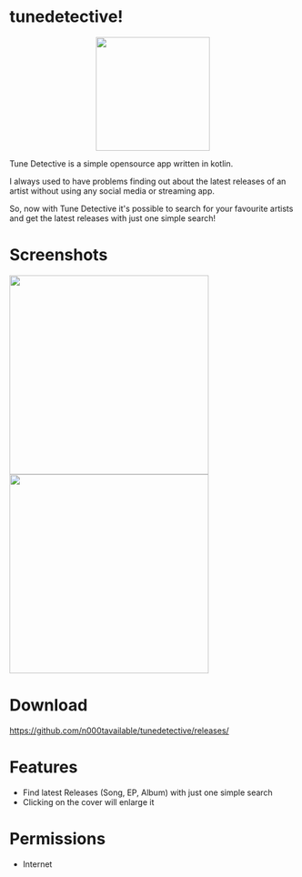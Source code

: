 # tunedetective!
<p align="center">
<img src="https://github.com/n000tavailable/tunedetective/assets/135447708/7a7e6249-d450-4ba5-837c-2e4a55d7edd9" width="200">
</p>

Tune Detective is a simple opensource app written in kotlin.

I always used to have problems finding out about the latest releases of an artist
without using any social media or streaming app.

So, now with Tune Detective it's possible to search for your
favourite artists and get the latest releases with just one
simple search!


# Screenshots
<img src="https://github.com/n000tavailable/tunedetective/assets/135447708/eae4ed10-2a70-4fe9-8591-d2df293edd83" width="350">
<img src="https://github.com/n000tavailable/tunedetective/assets/135447708/c34204f2-d507-4319-b0be-b09ba2efb400" width="350">


# Download
https://github.com/n000tavailable/tunedetective/releases/



# Features
- Find latest Releases (Song, EP, Album) with just one simple search
- Clicking on the cover will enlarge it


# Permissions
- Internet


